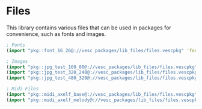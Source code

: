 # Files

This library contains various files that can be used in packages for convenience, such as fonts and images.

```clj
; Fonts
(import "pkg::font_16_26@://vesc_packages/lib_files/files.vescpkg" 'font_16_26)

; Images
(import "pkg::jpg_test_160_80@://vesc_packages/lib_files/files.vescpkg" 'jpg_test_160_80)
(import "pkg::jpg_test_320_240@://vesc_packages/lib_files/files.vescpkg" 'jpg_test_320_240)
(import "pkg::jpg_test_480_320@://vesc_packages/lib_files/files.vescpkg" 'jpg_test_480_320)

; Midi Files
(import "pkg::midi_axelf_base@://vesc_packages/lib_files/files.vescpkg" 'midi_axelf_base)
(import "pkg::midi_axelf_melody@://vesc_packages/lib_files/files.vescpkg" 'midi_axelf_melody)
```